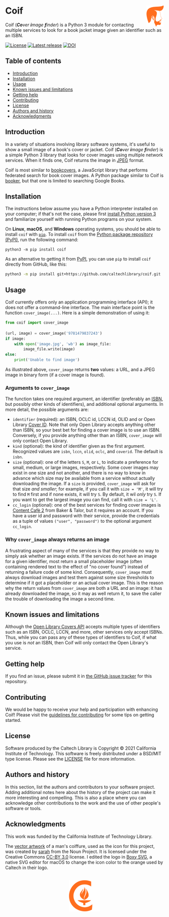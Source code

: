 # Coif<img width="11%" align="right" src="https://github.com/caltechlibrary/coif/raw/main/.graphics/coif-icon.png">

Coif (_**Co**ver **i**mage **f**inder_) is a Python&nbsp;3 module for contacting multiple services to look for a book jacket image given an identifier such as an ISBN.

[![License](https://img.shields.io/badge/License-BSD%203--Clause-blue.svg?style=flat-square)](https://choosealicense.com/licenses/bsd-3-clause)
[![Latest release](https://img.shields.io/github/v/release/caltechlibrary/coif.svg?style=flat-square&color=b44e88)](https://github.com/caltechlibrary/coif/releases)
[![DOI](https://data.caltech.edu/badge/201106666.svg)](https://data.caltech.edu/badge/latestdoi/201106666)


## Table of contents

* [Introduction](#introduction)
* [Installation](#installation)
* [Usage](#usage)
* [Known issues and limitations](#known-issues-and-limitations)
* [Getting help](#getting-help)
* [Contributing](#contributing)
* [License](#license)
* [Authors and history](#authors-and-history)
* [Acknowledgments](#authors-and-acknowledgments)


## Introduction

In a variety of situations involving library software systems, it's useful to show a small image of a book's cover or jacket. Coif (_**Co**ver **i**mage **f**inder_) is a simple Python&nbsp;3 library that looks for cover images using multiple network services. When it finds one, Coif returns the image in [JPEG](https://en.wikipedia.org/wiki/JPEG) format.

Coif is most similar to [bookcovers](https://github.com/e-e-e/bookcovers), a JavaScript library that performs federated search for book cover images. A Python package similar to Coif is [booker](https://github.com/krdyke/booker), but that one is limited to searching Google Books.


## Installation

The instructions below assume you have a Python interpreter installed on your computer; if that's not the case, please first [install Python version 3](INSTALL-Python3.md) and familiarize yourself with running Python programs on your system.

On **Linux**, **macOS**, and **Windows** operating systems, you should be able to install `coif` with [`pip`](https://pip.pypa.io/en/stable/installing/).  To install `coif` from the [Python package repository (PyPI)](https://pypi.org), run the following command:
```
python3 -m pip install coif
```

As an alternative to getting it from [PyPI](https://pypi.org), you can use `pip` to install `coif` directly from GitHub, like this:
```sh
python3 -m pip install git+https://github.com/caltechlibrary/coif.git
```


## Usage

Coif currently offers only an application programming interface (API); it does not offer a command-line interface. The main interface point is the function `cover_image(...)`. Here is a simple demonstration of using it:

```python
from coif import cover_image

(url, image) = cover_image('9781479837243')
if image:
    with open('image.jpg', 'wb') as image_file:
        image_file.write(image)
else:
    print('Unable to find image')
```

As illustrated above, `cover_image` returns **two** values: a URL, and a JPEG image in binary form (if a cover image is found).


### Arguments to `cover_image`

The function takes one required argument, an identifier (preferably an [ISBN](https://en.wikipedia.org/wiki/International_Standard_Book_Number), but possibly other kinds of identifiers), and additional optional arguments. In more detail, the possible arguments are:

* `identifier` (required): an ISBN, OCLC id, LCCN id, OLID and or Open Library [Cover ID](https://openlibrary.org/dev/docs/api/covers). Note that only Open Library accepts anything other than ISBN, so your best bet for finding a cover image is to use an ISBN. Conversely, if you provide anything other than an ISBN, `cover_image` will only contact Open Library.
* `kind` (optional): the kind of identifier given as the first argument. Recognized values are `isbn`, `lccn`, `olid`, `oclc`, and `coverid`. The default is `isbn`.
* `size` (optional): one of the letters `S`, `M`, or `L`, to indicate a preference for small, medium, or large images, respectively. Some cover images may exist in one size and not another, and there is no way to know in advance which size may be available from a service without actually downloading the image. If a `size` is provided, `cover_image` will ask for that size _and smaller_; for example, if you call it with `size = 'M'`, it will try to find `M` first and if none exists, it will try `S`. By default, it wil _only_ try `S`. If you want to get the largest image you can find, call it with `size = 'L'`.
* `cc_login` (optional): one of the best services for finding cover images is [Content Cafè 2](http://www.baker-taylor.com/pdfs/content_cafe.pdf) from Baker & Talor, but it requires an account. If you have a user id and password with their service, provide the credentials as a tuple of values `("user", "password")` to the optional argument `cc_login`.


### Why `cover_image` always returns an image

A frustrating aspect of many of the services is that they provide no way to simply ask whether an image exists. If the services do not have an image for a given identifier, most return a small placeholder image (often containing rendered text to the effect of "no cover found") instead of returning a failure code of some kind. Consequently, `cover_image` must always download images and test them against some size thresholds to determine if it got a placeholder or an actual cover image. This is the reason why the return values from `cover_image` are both a URL and an image: it has already downloaded the image, so it may as well return it, to save the caller the trouble of downloading the image a second time.


## Known issues and limitations

Although the [Open Library Covers API](https://openlibrary.org/dev/docs/api/covers) accepts multiple types of identifiers such as an ISBN, OCLC, LCCN, and more, other services only accept ISBNs. Thus, while you can pass any of these types of identifiers to Coif, if what you use is _not_ an ISBN, then Coif will only contact the Open Library's service.


## Getting help

If you find an issue, please submit it in [the GitHub issue tracker](https://github.com/caltechlibrary/coif/issues) for this repository.


## Contributing

We would be happy to receive your help and participation with enhancing Coif!  Please visit the [guidelines for contributing](CONTRIBUTING.md) for some tips on getting started.


## License

Software produced by the Caltech Library is Copyright © 2021 California Institute of Technology.  This software is freely distributed under a BSD/MIT type license.  Please see the [LICENSE](LICENSE) file for more information.


## Authors and history

In this section, list the authors and contributors to your software project.  Adding additional notes here about the history of the project can make it more interesting and compelling.  This is also a place where you can acknowledge other contributions to the work and the use of other people's software or tools.


## Acknowledgments

This work was funded by the California Institute of Technology Library.

The [vector artwork](https://thenounproject.com/term/hair/1710638/) of a man's coiffure, used as the icon for this project, was created by [sarah](https://thenounproject.com/saifulbachrisitubondo/) from the Noun Project.  It is licensed under the Creative Commons [CC-BY 3.0](https://creativecommons.org/licenses/by/3.0/) license. I edited the logo in [Boxy SVG](https://boxy-svg.com), a native SVG editor for macOS to change the icon color to the orange used by Caltech in their logo.

<div align="center">
  <br>
  <a href="https://www.caltech.edu">
    <img width="100" height="100" src="https://raw.githubusercontent.com/caltechlibrary/coif/main/.graphics/caltech-round.png">
  </a>
</div>
